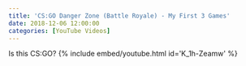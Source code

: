 ```yaml
---
title: 'CS:GO Danger Zone (Battle Royale) - My First 3 Games'
date: 2018-12-06 12:00:00
categories: [YouTube Videos]
---
```

Is this CS:GO?
{% include embed/youtube.html id='K_1h-Zeamw' %}